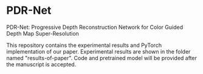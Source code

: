 # PDR-Net
PDR-Net: Progressive Depth Reconstruction Network for Color Guided Depth Map Super-Resolution


This repository contains the experimental results and PyTorch implementation of our paper. Experimental results are shown in the folder named "results-of-paper".
Code and pretrained model will be provided  after the manuscript is accepted.
